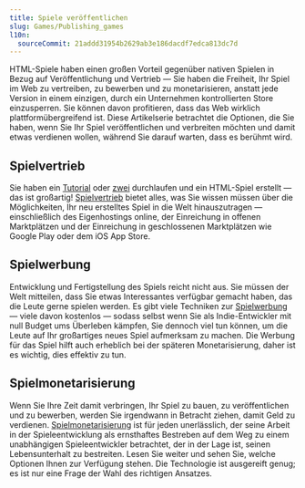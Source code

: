```yaml
---
title: Spiele veröffentlichen
slug: Games/Publishing_games
l10n:
  sourceCommit: 21addd31954b2629ab3e186dacdf7edca813dc7d
---
```


HTML-Spiele haben einen großen Vorteil gegenüber nativen Spielen in Bezug auf Veröffentlichung und Vertrieb — Sie haben die Freiheit, Ihr Spiel im Web zu vertreiben, zu bewerben und zu monetarisieren, anstatt jede Version in einem einzigen, durch ein Unternehmen kontrollierten Store einzusperren. Sie können davon profitieren, dass das Web wirklich plattformübergreifend ist. Diese Artikelserie betrachtet die Optionen, die Sie haben, wenn Sie Ihr Spiel veröffentlichen und verbreiten möchten und damit etwas verdienen wollen, während Sie darauf warten, dass es berühmt wird.

## Spielvertrieb

Sie haben ein [Tutorial](/de/docs/Games/Tutorials/2D_Breakout_game_pure_JavaScript) oder [zwei](/de/docs/Games/Tutorials/2D_breakout_game_Phaser) durchlaufen und ein HTML-Spiel erstellt — das ist großartig! [Spielvertrieb](/de/docs/Games/Publishing_games/Game_distribution) bietet alles, was Sie wissen müssen über die Möglichkeiten, Ihr neu erstelltes Spiel in die Welt hinauszutragen — einschließlich des Eigenhostings online, der Einreichung in offenen Marktplätzen und der Einreichung in geschlossenen Marktplätzen wie Google Play oder dem iOS App Store.

## Spielwerbung

Entwicklung und Fertigstellung des Spiels reicht nicht aus. Sie müssen der Welt mitteilen, dass Sie etwas Interessantes verfügbar gemacht haben, das die Leute gerne spielen werden. Es gibt viele Techniken zur [Spielwerbung](/de/docs/Games/Publishing_games/Game_promotion) — viele davon kostenlos — sodass selbst wenn Sie als Indie-Entwickler mit null Budget ums Überleben kämpfen, Sie dennoch viel tun können, um die Leute auf Ihr großartiges neues Spiel aufmerksam zu machen. Die Werbung für das Spiel hilft auch erheblich bei der späteren Monetarisierung, daher ist es wichtig, dies effektiv zu tun.

## Spielmonetarisierung

Wenn Sie Ihre Zeit damit verbringen, Ihr Spiel zu bauen, zu veröffentlichen und zu bewerben, werden Sie irgendwann in Betracht ziehen, damit Geld zu verdienen. [Spielmonetarisierung](/de/docs/Games/Publishing_games/Game_monetization) ist für jeden unerlässlich, der seine Arbeit in der Spieleentwicklung als ernsthaftes Bestreben auf dem Weg zu einem unabhängigen Spieleentwickler betrachtet, der in der Lage ist, seinen Lebensunterhalt zu bestreiten. Lesen Sie weiter und sehen Sie, welche Optionen Ihnen zur Verfügung stehen. Die Technologie ist ausgereift genug; es ist nur eine Frage der Wahl des richtigen Ansatzes.

